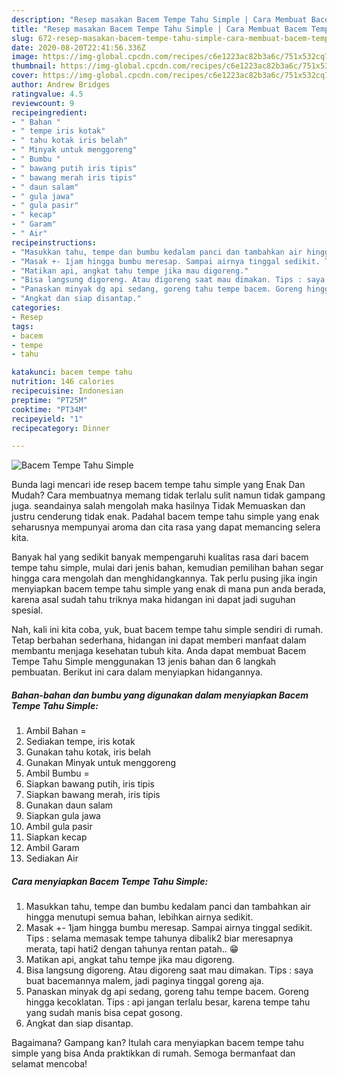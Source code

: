 ```yaml
---
description: "Resep masakan Bacem Tempe Tahu Simple | Cara Membuat Bacem Tempe Tahu Simple Yang Sempurna"
title: "Resep masakan Bacem Tempe Tahu Simple | Cara Membuat Bacem Tempe Tahu Simple Yang Sempurna"
slug: 672-resep-masakan-bacem-tempe-tahu-simple-cara-membuat-bacem-tempe-tahu-simple-yang-sempurna
date: 2020-08-20T22:41:56.336Z
image: https://img-global.cpcdn.com/recipes/c6e1223ac82b3a6c/751x532cq70/bacem-tempe-tahu-simple-foto-resep-utama.jpg
thumbnail: https://img-global.cpcdn.com/recipes/c6e1223ac82b3a6c/751x532cq70/bacem-tempe-tahu-simple-foto-resep-utama.jpg
cover: https://img-global.cpcdn.com/recipes/c6e1223ac82b3a6c/751x532cq70/bacem-tempe-tahu-simple-foto-resep-utama.jpg
author: Andrew Bridges
ratingvalue: 4.5
reviewcount: 9
recipeingredient:
- " Bahan "
- " tempe iris kotak"
- " tahu kotak iris belah"
- " Minyak untuk menggoreng"
- " Bumbu "
- " bawang putih iris tipis"
- " bawang merah iris tipis"
- " daun salam"
- " gula jawa"
- " gula pasir"
- " kecap"
- " Garam"
- " Air"
recipeinstructions:
- "Masukkan tahu, tempe dan bumbu kedalam panci dan tambahkan air hingga menutupi semua bahan, lebihkan airnya sedikit."
- "Masak +- 1jam hingga bumbu meresap. Sampai airnya tinggal sedikit. Tips : selama memasak tempe tahunya dibalik2 biar meresapnya merata, tapi hati2 dengan tahunya rentan patah.. 😁"
- "Matikan api, angkat tahu tempe jika mau digoreng."
- "Bisa langsung digoreng. Atau digoreng saat mau dimakan. Tips : saya buat bacemannya malem, jadi paginya tinggal goreng aja."
- "Panaskan minyak dg api sedang, goreng tahu tempe bacem. Goreng hingga kecoklatan. Tips : api jangan terlalu besar, karena tempe tahu yang sudah manis bisa cepat gosong."
- "Angkat dan siap disantap."
categories:
- Resep
tags:
- bacem
- tempe
- tahu

katakunci: bacem tempe tahu 
nutrition: 146 calories
recipecuisine: Indonesian
preptime: "PT25M"
cooktime: "PT34M"
recipeyield: "1"
recipecategory: Dinner

---
```



![Bacem Tempe Tahu Simple](https://img-global.cpcdn.com/recipes/c6e1223ac82b3a6c/751x532cq70/bacem-tempe-tahu-simple-foto-resep-utama.jpg)

Bunda lagi mencari ide resep bacem tempe tahu simple yang Enak Dan Mudah? Cara membuatnya memang tidak terlalu sulit namun tidak gampang juga. seandainya salah mengolah maka hasilnya Tidak Memuaskan dan justru cenderung tidak enak. Padahal bacem tempe tahu simple yang enak seharusnya mempunyai aroma dan cita rasa yang dapat memancing selera kita.



Banyak hal yang sedikit banyak mempengaruhi kualitas rasa dari bacem tempe tahu simple, mulai dari jenis bahan, kemudian pemilihan bahan segar hingga cara mengolah dan menghidangkannya. Tak perlu pusing jika ingin menyiapkan bacem tempe tahu simple yang enak di mana pun anda berada, karena asal sudah tahu triknya maka hidangan ini dapat jadi suguhan spesial.


Nah, kali ini kita coba, yuk, buat bacem tempe tahu simple sendiri di rumah. Tetap berbahan sederhana, hidangan ini dapat memberi manfaat dalam membantu menjaga kesehatan tubuh kita. Anda dapat membuat Bacem Tempe Tahu Simple menggunakan 13 jenis bahan dan 6 langkah pembuatan. Berikut ini cara dalam menyiapkan hidangannya.

<!--inarticleads1-->

##### Bahan-bahan dan bumbu yang digunakan dalam menyiapkan Bacem Tempe Tahu Simple:

1. Ambil  Bahan =
1. Sediakan  tempe, iris kotak
1. Gunakan  tahu kotak, iris belah
1. Gunakan  Minyak untuk menggoreng
1. Ambil  Bumbu =
1. Siapkan  bawang putih, iris tipis
1. Siapkan  bawang merah, iris tipis
1. Gunakan  daun salam
1. Siapkan  gula jawa
1. Ambil  gula pasir
1. Siapkan  kecap
1. Ambil  Garam
1. Sediakan  Air




<!--inarticleads2-->

##### Cara menyiapkan Bacem Tempe Tahu Simple:

1. Masukkan tahu, tempe dan bumbu kedalam panci dan tambahkan air hingga menutupi semua bahan, lebihkan airnya sedikit.
1. Masak +- 1jam hingga bumbu meresap. Sampai airnya tinggal sedikit. Tips : selama memasak tempe tahunya dibalik2 biar meresapnya merata, tapi hati2 dengan tahunya rentan patah.. 😁
1. Matikan api, angkat tahu tempe jika mau digoreng.
1. Bisa langsung digoreng. Atau digoreng saat mau dimakan. Tips : saya buat bacemannya malem, jadi paginya tinggal goreng aja.
1. Panaskan minyak dg api sedang, goreng tahu tempe bacem. Goreng hingga kecoklatan. Tips : api jangan terlalu besar, karena tempe tahu yang sudah manis bisa cepat gosong.
1. Angkat dan siap disantap.




Bagaimana? Gampang kan? Itulah cara menyiapkan bacem tempe tahu simple yang bisa Anda praktikkan di rumah. Semoga bermanfaat dan selamat mencoba!
